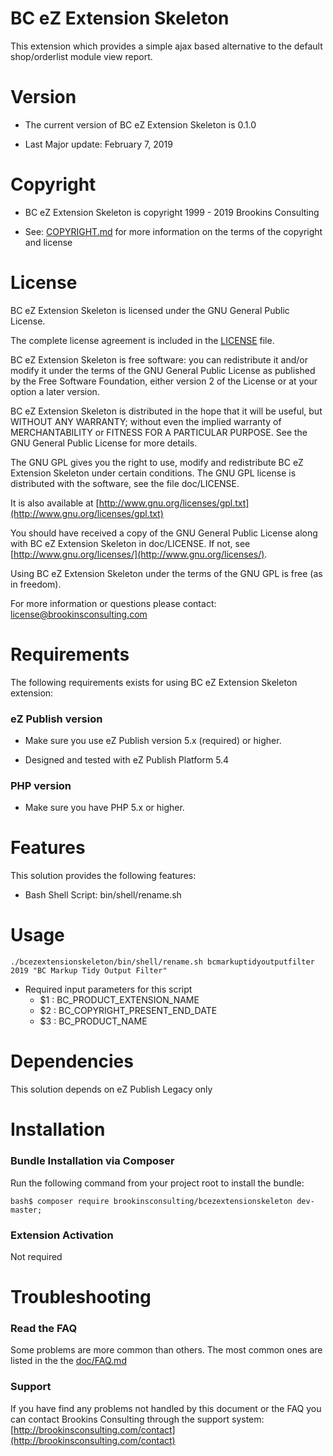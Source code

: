 BC eZ Extension Skeleton
===================

This extension which provides a simple ajax based alternative to the default shop/orderlist module view report.


Version
=======

* The current version of BC eZ Extension Skeleton is 0.1.0

* Last Major update: February 7, 2019


Copyright
=========

* BC eZ Extension Skeleton is copyright 1999 - 2019 Brookins Consulting

* See: [COPYRIGHT.md](COPYRIGHT.md) for more information on the terms of the copyright and license


License
=======

BC eZ Extension Skeleton is licensed under the GNU General Public License.

The complete license agreement is included in the [LICENSE](LICENSE) file.

BC eZ Extension Skeleton is free software: you can redistribute it and/or modify
it under the terms of the GNU General Public License as published by
the Free Software Foundation, either version 2 of the License or at your
option a later version.

BC eZ Extension Skeleton is distributed in the hope that it will be useful,
but WITHOUT ANY WARRANTY; without even the implied warranty of
MERCHANTABILITY or FITNESS FOR A PARTICULAR PURPOSE.  See the
GNU General Public License for more details.

The GNU GPL gives you the right to use, modify and redistribute
BC eZ Extension Skeleton under certain conditions. The GNU GPL license
is distributed with the software, see the file doc/LICENSE.

It is also available at [http://www.gnu.org/licenses/gpl.txt](http://www.gnu.org/licenses/gpl.txt)

You should have received a copy of the GNU General Public License
along with BC eZ Extension Skeleton in doc/LICENSE.  If not, see [http://www.gnu.org/licenses/](http://www.gnu.org/licenses/).

Using BC eZ Extension Skeleton under the terms of the GNU GPL is free (as in freedom).

For more information or questions please contact: license@brookinsconsulting.com


Requirements
============

The following requirements exists for using BC eZ Extension Skeleton extension:


### eZ Publish version

* Make sure you use eZ Publish version 5.x (required) or higher.

* Designed and tested with eZ Publish Platform 5.4


### PHP version

* Make sure you have PHP 5.x or higher.


Features
========

This solution provides the following features:

* Bash Shell Script: bin/shell/rename.sh


Usage
=====

    ./bcezextensionskeleton/bin/shell/rename.sh bcmarkuptidyoutputfilter 2019 "BC Markup Tidy Output Filter"

- Required input parameters for this script
    - $1 : BC_PRODUCT_EXTENSION_NAME
    - $2 : BC_COPYRIGHT_PRESENT_END_DATE
    - $3 : BC_PRODUCT_NAME

Dependencies
============

This solution depends on eZ Publish Legacy only


Installation
============

### Bundle Installation via Composer

Run the following command from your project root to install the bundle:

    bash$ composer require brookinsconsulting/bcezextensionskeleton dev-master;


### Extension Activation

Not required


Troubleshooting
===============

### Read the FAQ

Some problems are more common than others. The most common ones are listed in the the [doc/FAQ.md](doc/FAQ.md)


### Support

If you have find any problems not handled by this document or the FAQ you can contact Brookins Consulting through the support system: [http://brookinsconsulting.com/contact](http://brookinsconsulting.com/contact)

